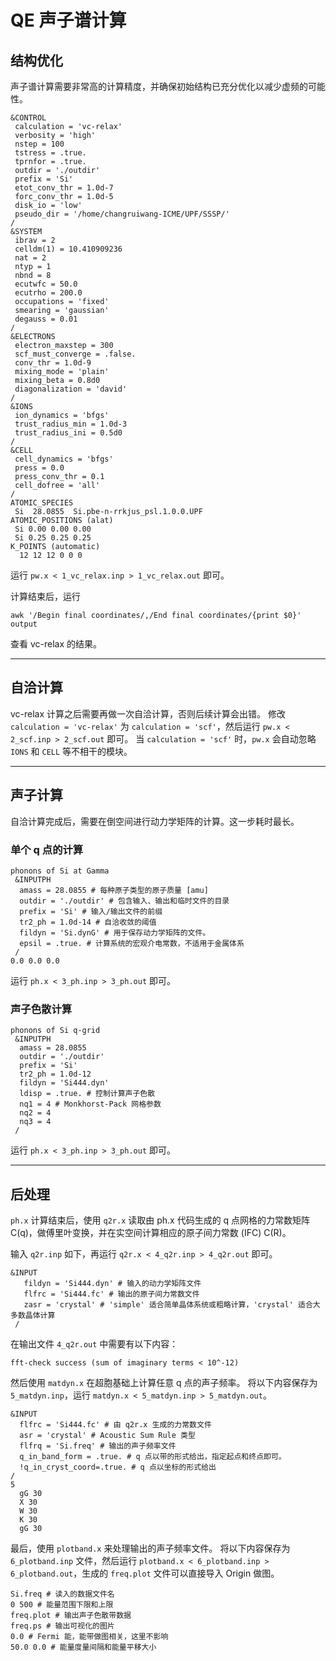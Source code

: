 
# QE 声子谱计算

## 结构优化

声子谱计算需要非常高的计算精度，并确保初始结构已充分优化以减少虚频的可能性。

```
&CONTROL
 calculation = 'vc-relax'
 verbosity = 'high'
 nstep = 100
 tstress = .true.
 tprnfor = .true.
 outdir = './outdir'
 prefix = 'Si'
 etot_conv_thr = 1.0d-7
 forc_conv_thr = 1.0d-5
 disk_io = 'low'
 pseudo_dir = '/home/changruiwang-ICME/UPF/SSSP/'
/
&SYSTEM
 ibrav = 2
 celldm(1) = 10.410909236
 nat = 2
 ntyp = 1
 nbnd = 8
 ecutwfc = 50.0
 ecutrho = 200.0
 occupations = 'fixed'
 smearing = 'gaussian'
 degauss = 0.01
/
&ELECTRONS
 electron_maxstep = 300
 scf_must_converge = .false.
 conv_thr = 1.0d-9
 mixing_mode = 'plain'
 mixing_beta = 0.8d0
 diagonalization = 'david'
/
&IONS
 ion_dynamics = 'bfgs'
 trust_radius_min = 1.0d-3
 trust_radius_ini = 0.5d0
/
&CELL
 cell_dynamics = 'bfgs'
 press = 0.0
 press_conv_thr = 0.1
 cell_dofree = 'all'
/
ATOMIC_SPECIES
 Si  28.0855  Si.pbe-n-rrkjus_psl.1.0.0.UPF
ATOMIC_POSITIONS (alat)
 Si 0.00 0.00 0.00
 Si 0.25 0.25 0.25
K_POINTS (automatic)
  12 12 12 0 0 0
```

运行 `pw.x < 1_vc_relax.inp > 1_vc_relax.out` 即可。

计算结束后，运行

```
awk '/Begin final coordinates/,/End final coordinates/{print $0}' output
```

查看 vc-relax 的结果。

---

## 自洽计算

vc-relax 计算之后需要再做一次自洽计算，否则后续计算会出错。
修改 `calculation = 'vc-relax'` 为 `calculation = 'scf'`，然后运行 `pw.x < 2_scf.inp > 2_scf.out` 即可。
当 `calculation = 'scf'` 时，`pw.x` 会自动忽略 `IONS` 和 `CELL` 等不相干的模块。

---

## 声子计算

自洽计算完成后，需要在倒空间进行动力学矩阵的计算。这一步耗时最长。

### 单个 q 点的计算

```
phonons of Si at Gamma
 &INPUTPH
  amass = 28.0855 # 每种原子类型的原子质量 [amu]
  outdir = './outdir' # 包含输入、输出和临时文件的目录
  prefix = 'Si' # 输入/输出文件的前缀
  tr2_ph = 1.0d-14 # 自洽收敛的阈值
  fildyn = 'Si.dynG' # 用于保存动力学矩阵的文件。
  epsil = .true. # 计算系统的宏观介电常数，不适用于金属体系
 /
0.0 0.0 0.0
```

运行 `ph.x < 3_ph.inp > 3_ph.out` 即可。

### 声子色散计算

```
phonons of Si q-grid
 &INPUTPH
  amass = 28.0855
  outdir = './outdir'
  prefix = 'Si'
  tr2_ph = 1.0d-12
  fildyn = 'Si444.dyn'
  ldisp = .true. # 控制计算声子色散
  nq1 = 4 # Monkhorst-Pack 网格参数
  nq2 = 4
  nq3 = 4
 /
```

运行 `ph.x < 3_ph.inp > 3_ph.out` 即可。

---

## 后处理

`ph.x` 计算结束后，使用 `q2r.x` 读取由 ph.x 代码生成的 q 点网格的力常数矩阵 C(q)，做傅里叶变换，并在实空间计算相应的原子间力常数 (IFC) C(R)。

输入 `q2r.inp` 如下，再运行 `q2r.x < 4_q2r.inp > 4_q2r.out` 即可。

```
&INPUT
   fildyn = 'Si444.dyn' # 输入的动力学矩阵文件
   flfrc = 'Si444.fc' # 输出的原子间力常数文件
   zasr = 'crystal' # 'simple' 适合简单晶体系统或粗略计算，'crystal' 适合大多数晶体计算
 /
```

在输出文件 `4_q2r.out` 中需要有以下内容：
```
fft-check success (sum of imaginary terms < 10^-12)
```

然后使用 `matdyn.x` 在超胞基础上计算任意 q 点的声子频率。
将以下内容保存为 `5_matdyn.inp`，运行 `matdyn.x < 5_matdyn.inp > 5_matdyn.out`。

```
&INPUT
  flfrc = 'Si444.fc' # 由 q2r.x 生成的力常数文件
  asr = 'crystal' # Acoustic Sum Rule 类型
  flfrq = 'Si.freq' # 输出的声子频率文件
  q_in_band_form = .true. # q 点以带的形式给出，指定起点和终点即可。
  !q_in_cryst_coord=.true. # q 点以坐标的形式给出
/
5
  gG 30
  X 30
  W 30
  K 30
  gG 30
```

最后，使用 `plotband.x` 来处理输出的声子频率文件。
将以下内容保存为 `6_plotband.inp` 文件，然后运行 `plotband.x < 6_plotband.inp > 6_plotband.out`，生成的 `freq.plot` 文件可以直接导入 Origin 做图。

```
Si.freq # 读入的数据文件名
0 500 # 能量范围下限和上限
freq.plot # 输出声子色散带数据
freq.ps # 输出可视化的图片
0.0 # Fermi 能，能带做图相关，这里不影响
50.0 0.0 # 能量度量间隔和能量平移大小
```
